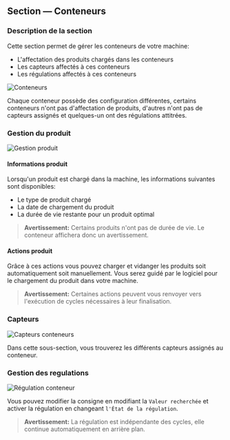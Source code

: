 ## Section — Conteneurs

### Description de la section

Cette section permet de gérer les conteneurs de votre machine:

- L'affectation des produits chargés dans les conteneurs
- Les capteurs affectés à ces conteneurs
- Les régulations affectés à ces conteneurs

![Conteneurs](assets/component_containers.png)

Chaque conteneur possède des configuration différentes, certains conteneurs n'ont pas d'affectation de produits, d'autres n'ont pas de capteurs assignés et quelques-un ont des régulations attitrées.

### Gestion du produit

![Gestion produit](assets/containers_product.png)

#### Informations produit

Lorsqu'un produit est chargé dans la machine, les informations suivantes sont disponibles: 

- Le type de produit chargé
- La date de chargement du produit
- La durée de vie restante pour un produit optimal

> **Avertissement:** Certains produits n'ont pas de durée de vie. Le conteneur affichera donc un avertissement.

#### Actions produit

Grâce à ces actions vous pouvez charger et vidanger les produits soit automatiquement soit manuellement. Vous serez guidé par le logiciel pour le chargement du produit dans votre machine.

> **Avertissement:** Certaines actions peuvent vous renvoyer vers l'exécution de cycles nécessaires à leur finalisation.

### Capteurs

![Capteurs conteneurs](assets/containers_sensors.png)

Dans cette sous-section, vous trouverez les différents capteurs assignés au conteneur.

### Gestion des regulations

![Régulation conteneur](assets/containers_regulation.png)

Vous pouvez modifier la consigne en modifiant la `Valeur recherchée` et activer la régulation en changeant `l'État de la régulation`. 

>**Avertissement:** La régulation est indépendante des cycles, elle continue automatiquement en arrière plan.